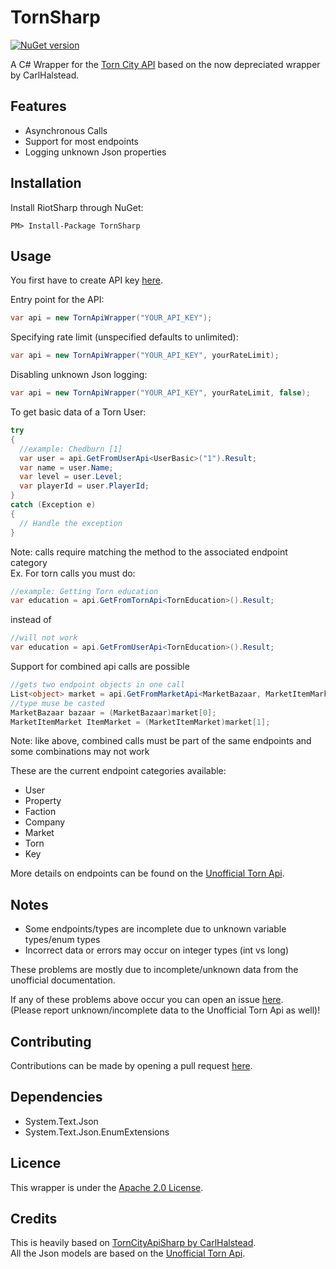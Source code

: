 # TornSharp
[![NuGet version](https://badge.fury.io/nu/TornSharp.svg)](https://badge.fury.io/nu/TornSharp)

A C# Wrapper for the [Torn City API](https://www.torn.com/api.html) based on the now depreciated wrapper by CarlHalstead.

## Features
- Asynchronous Calls
- Support for most endpoints
- Logging unknown Json properties

## Installation
Install RiotSharp through NuGet:
```
PM> Install-Package TornSharp   
```

## Usage
You first have to create API key [here](https://www.torn.com/preferences.php#tab=api).

Entry point for the API:
```c#
var api = new TornApiWrapper("YOUR_API_KEY");
```

Specifying rate limit (unspecified defaults to unlimited):
```c#
var api = new TornApiWrapper("YOUR_API_KEY", yourRateLimit);
```

Disabling unknown Json logging:
```c#
var api = new TornApiWrapper("YOUR_API_KEY", yourRateLimit, false);
```

To get basic data of a Torn User:
```c#
try
{
  //example: Chedburn [1]
  var user = api.GetFromUserApi<UserBasic>("1").Result;
  var name = user.Name;
  var level = user.Level;
  var playerId = user.PlayerId;
}
catch (Exception e)
{
  // Handle the exception
}
```
Note: calls require matching the method to the associated endpoint category <br />
Ex. For torn calls you must do:
```c#
//example: Getting Torn education
var education = api.GetFromTornApi<TornEducation>().Result;
```
instead of
```c#
//will not work
var education = api.GetFromUserApi<TornEducation>().Result;
```

Support for combined api calls are possible
```c#
//gets two endpoint objects in one call
List<object> market = api.GetFromMarketApi<MarketBazaar, MarketItemMarket>().Result;
//type muse be casted
MarketBazaar bazaar = (MarketBazaar)market[0];
MarketItemMarket ItemMarket = (MarketItemMarket)market[1];
```
Note: like above, combined calls must be part of the same endpoints and some combinations may not work


These are the current endpoint categories available:
* User
* Property
* Faction
* Company
* Market
* Torn
* Key

More details on endpoints can be found on the [Unofficial Torn Api](https://tornapi.tornplayground.eu/).

## Notes
- Some endpoints/types are incomplete due to unknown variable types/enum types
- Incorrect data or errors may occur on integer types (int vs long)

These problems are mostly due to incomplete/unknown data from the unofficial documentation.<br />

If any of these problems above occur you can open an issue [here](https://github.com/YuumiPie/TornCitySharp/issues).<br />
(Please report unknown/incomplete data to the Unofficial Torn Api as well)!

## Contributing

Contributions can be made by opening a pull request [here](https://github.com/YuumiPie/TornCitySharp/pulls).

## Dependencies
- System.Text.Json
- System.Text.Json.EnumExtensions

## Licence
This wrapper is under the [Apache 2.0 License](LICENSE.md).

## Credits
This is heavily based on [TornCityApiSharp by CarlHalstead](https://github.com/CarlHalstead/TornCityAPISharp).<br />
All the Json models are based on the [Unofficial Torn Api](https://tornapi.tornplayground.eu/).
